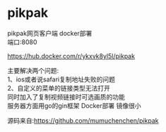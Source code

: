 # pikpak
pikpak网页客户端 docker部署   
端口:8080

https://hub.docker.com/r/ykxvk8yl5l/pikpak


主要解决两个问题:   
1、ios或者说safari复制地址失败的问题    
2、自定义的菜单的链接类型无法打开  
同时加入了复制视频链接时可选画质的功能  
服务器方面用go的gin框架
Docker部署 镜像很小

源码来自:https://github.com/mumuchenchen/pikpak
